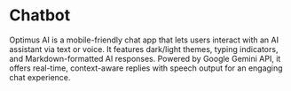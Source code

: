 # Chatbot
Optimus AI is a mobile-friendly chat app that lets users interact with an AI assistant via text or voice. It features dark/light themes, typing indicators, and Markdown-formatted AI responses. Powered by Google Gemini API, it offers real-time, context-aware replies with speech output for an engaging chat experience.
